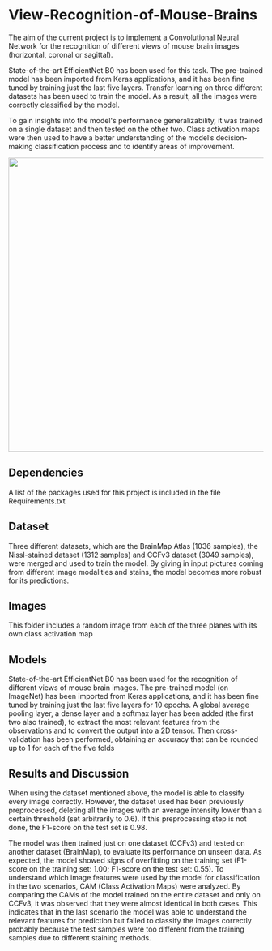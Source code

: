 # View-Recognition-of-Mouse-Brains
The aim of the current project is to implement a Convolutional Neural Network for the recognition of different views of mouse brain images (horizontal, coronal or sagittal).

State-of-the-art EfficientNet B0 has been used for this task. The pre-trained model has been imported from Keras applications, and it has been fine tuned by training just the last five layers. Transfer learning on three different datasets has been used to train the model. As a result, all the images were correctly classified by the model. 

To gain insights into the model's performance generalizability, it was trained on a single dataset and then tested on the other two. Class activation maps were then used to have a better understanding of the model’s decision-making classification process and to identify areas of improvement.	




<p align="center">
  <img src="[https://user-images.githubusercontent.com/98240588/230415706-bf5bee5d-1b2a-46e6-a98c-7b06b9526fb6.png](https://user-images.githubusercontent.com/98240588/233691726-af1a153f-2ad7-4bb4-b690-7bfce47b64b5.png)" width="700" height="580">
</p>




## Dependencies
A list of the packages used for this project is included in the file Requirements.txt


## Dataset 
Three different datasets, which are the BrainMap Atlas (1036 samples), the Nissl-stained dataset (1312 samples) and CCFv3 dataset (3049 samples), were merged and used to train the model. By giving in input pictures coming from different image modalities and stains, the model becomes more robust for its predictions.

## Images
This folder includes a random image from each of the three planes with its own class activation map


## Models 
State-of-the-art EfficientNet B0 has been used for the recognition of different views of mouse brain images. The pre-trained model (on ImageNet) has been imported from Keras applications, and it has been fine tuned by training just the last five layers for 10 epochs. A global average pooling layer, a dense layer and a softmax layer has been added (the first two also trained), to extract the most relevant features from the observations and to convert the output into a 2D tensor. Then cross-validation has been performed, obtaining an accuracy that can be rounded up to 1 for each of the five folds


## Results and Discussion 
When using the dataset mentioned above, the model is able to classify every image correctly. However, the dataset used has been previously preprocessed, deleting all the images with an average intensity lower than a certain threshold (set arbitrarily to 0.6). If this preprocessing step is not done, the F1-score on the test set is 0.98.

The model was then trained just on one dataset (CCFv3) and tested on another dataset (BrainMap), to evaluate its performance on unseen data. As expected, the model showed signs of overfitting on the training set (F1-score on the training set: 1.00; F1-score on the test set: 0.55). To understand which image features were used by the model for classification in the two scenarios, CAM (Class Activation Maps) were analyzed. By comparing the CAMs of the model trained on the entire dataset and only on CCFv3, it was observed that they were almost identical in both cases. This indicates that in the last scenario the model was able to understand the relevant features for prediction but failed to classify the images correctly probably because the test samples were too different from the training samples due to different staining methods.
